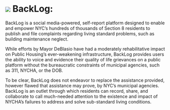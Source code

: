 # ![](https://ga-dash.s3.amazonaws.com/production/assets/logo-9f88ae6c9c3871690e33280fcf557f33.png) BackLog:

BackLog is a social media-powered, self-report platform designed to enable and empower NYC’s hundreds of thousands of Section 8 residents to publish and file complaints regarding living standard problems, such as building maintenance neglect. 

While efforts by Mayor DeBlasio have had a moderately rehabilitative impact on Public Housing’s ever-weakening infrastructure, BackLog provides users the ability to voice and evidence their quality of life grievances on a public platform without the bureaucratic constraints of municipal agencies, such as 311, NYCHA, or the DOB.

To be clear, BackLog does not endeavor to replace the assistance provided, however flawed that assistance may prove, by NYC’s municipal agencies. BackLog is an outlet  through which residents can record, share, and collaborate to call much-needed attention to the existence and impact of NYCHA’s failures to address and solve sub-standard living conditions. 
